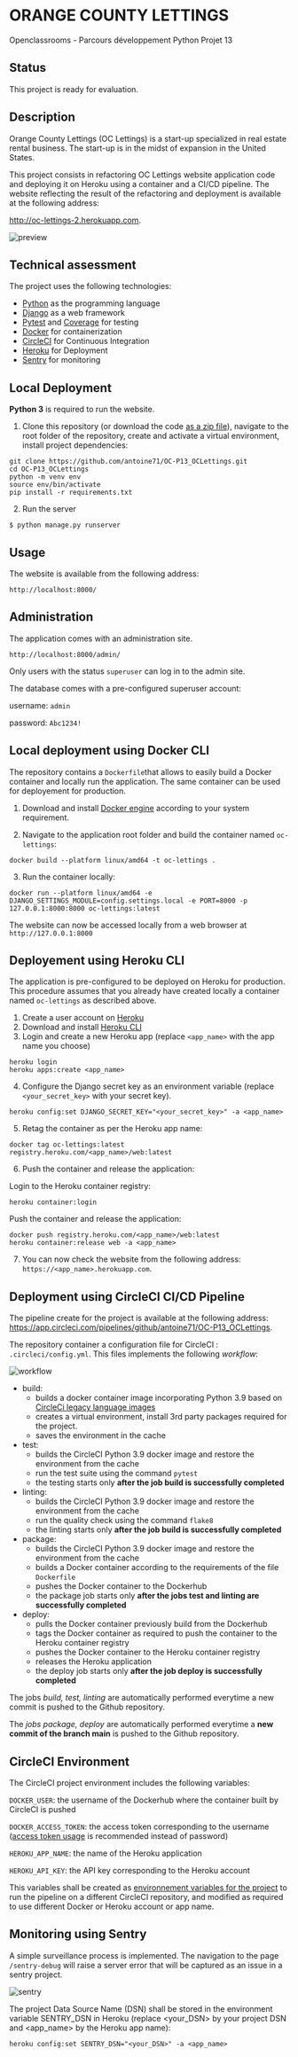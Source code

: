 # ORANGE COUNTY LETTINGS

Openclassrooms - Parcours développement Python Projet 13

## Status

This project is ready for evaluation.

## Description

Orange County Lettings (OC Lettings) is a start-up specialized in real estate rental business. The start-up is in the midst of expansion in the United States.

This project consists in refactoring OC Lettings website application code and deploying it on Heroku using a container and a CI/CD pipeline. The website reflecting the result of the refactoring and deployment is available at the following address:

http://oc-lettings-2.herokuapp.com.

![preview](preview.jpg)

## Technical assessment

The project uses the following technologies:

* [Python](https://www.python.org) as the programming language
* [Django](https://www.djangoproject.com/) as a web framework
* [Pytest](https://pytest.org) and [Coverage](https://pypi.org/project/coverage/) for testing
* [Docker](https://www.docker.com) for containerization
* [CircleCI](https://www.circleci.com) for Continuous Integration
* [Heroku](https://www.heroku.com) for Deployment
* [Sentry](https://www.sentry.io) for monitoring

## Local Deployment

**Python 3** is required to run the website.

1. Clone this repository (or download the code [as a zip file](https://github.com/antoine71/OC-P13_OCLettings/archive/refs/heads/main.zip)), navigate to the root folder of the repository, create and activate a virtual environment, install project dependencies:

```
git clone https://github.com/antoine71/OC-P13_OCLettings.git
cd OC-P13_OCLettings
python -m venv env
source env/bin/activate
pip install -r requirements.txt
```

2. Run the server

```
$ python manage.py runserver
```

## Usage

The website is available from the following address:

```
http://localhost:8000/
```

## Administration

The application comes with an administration site.

```
http://localhost:8000/admin/
```

Only users with the status `superuser` can log in to the admin site.

The database comes with a pre-configured superuser account:

username: `admin`

password: `Abc1234!`

## Local deployment using Docker CLI

The repository contains a `Dockerfile`that allows to easily build a Docker container and locally run the application. The same container can be used for deployement for production.

1. Download and install [Docker engine](https://docs.docker.com/engine/install/) according to your system requirement.

2. Navigate to the application root folder and build the container named `oc-lettings`:

```
docker build --platform linux/amd64 -t oc-lettings .
```

3. Run the container locally:

```
docker run --platform linux/amd64 -e DJANGO_SETTINGS_MODULE=config.settings.local -e PORT=8000 -p 127.0.0.1:8000:8000 oc-lettings:latest
```

The website can now be accessed locally from a web browser at `http://127.0.0.1:8000`

## Deployement using Heroku CLI

The application is pre-configured to be deployed on Heroku for production. This procedure assumes that you already have created locally a container named `oc-lettings` as described above.

1. Create a user account on [Heroku](https://www.heroku.com)
2. Download and install [Heroku CLI](https://devcenter.heroku.com/articles/heroku-cli#download-and-install)
3. Login and create a new Heroku app (replace `<app_name>` with the app name you choose)

```
heroku login
heroku apps:create <app_name>
```

4. Configure the Django secret key as an environment variable (replace `<your_secret_key>` with your secret key).

```
heroku config:set DJANGO_SECRET_KEY="<your_secret_key>" -a <app_name>
```

5. Retag the container as per the Heroku app name:

```
docker tag oc-lettings:latest registry.heroku.com/<app_name>/web:latest
```

6. Push the container and release the application:

Login to the Heroku container registry:

```
heroku container:login
```

Push the container and release the application:
```
docker push registry.heroku.com/<app_name>/web:latest
heroku container:release web -a <app_name>
```

7. You can now check the website from the following address: `https://<app_name>.herokuapp.com`.

## Deployment using CircleCI CI/CD Pipeline

The pipeline create for the project is available at the following address: <https://app.circleci.com/pipelines/github/antoine71/OC-P13_OCLettings>.

The repository container a configuration file for CircleCI : `.circleci/config.yml`. This files implements the following *workflow*:

![workflow](workflow.jpg)

* build:
  * builds a docker container image incorporating Python 3.9 based on [CircleCi legacy language images](https://circleci.com/docs/2.0/circleci-images/#legacy-language-images)
  * creates a virtual environment, install 3rd party packages required for the project.
  * saves the environment in the cache
* test:
  * builds the CircleCI Python 3.9 docker image and restore the environment from the cache
  * run the test suite using the command `pytest`
  * the testing starts only **after the job build is successfully completed**
* linting:
  * builds the CircleCI  Python 3.9 docker image and restore the environment from the cache
  * run the quality check using the command `flake8`
  * the linting starts only **after the job build is successfully completed**
* package:
  * builds the CircleCI  Python 3.9 docker image and restore the environment from the cache
  * builds a Docker container according to the requirements of the file `Dockerfile`
  * pushes the Docker container to the Dockerhub
  * the package job starts only **after the jobs test and linting are successfully completed**
* deploy:
  * pulls the Docker container previously build from the Dockerhub
  * tags the Docker container as required to push the container to the Heroku container registry
  * pushes the Docker container to the Heroku container registry
  * releases the Heroku application
  * the deploy job starts only **after the job deploy is successfully completed**  

The jobs *build, test, linting* are automatically performed everytime a new commit is pushed to the Github repository.

The *jobs package, deploy* are automatically performed everytime a **new commit of the branch main** is pushed to the Github repository.

## CircleCI Environment

The CircleCI project environment includes the following variables:

`DOCKER_USER`: the username of the Dockerhub where the container built by CircleCI is pushed

`DOCKER_ACCESS_TOKEN`: the access token corresponding to the username ([access token usage](https://docs.docker.com/docker-hub/access-tokens/) is recommended instead of password)

`HEROKU_APP_NAME`: the name of the Heroku application

`HEROKU_API_KEY`: the API key corresponding to the Heroku account

This variables shall be created as [environnement variables for the project](https://circleci.com/docs/2.0/env-vars/#setting-an-environment-variable-in-a-project) to run the pipeline on a different CircleCI repository, and modified as required to use different Docker or Heroku account or app name.

## Monitoring using Sentry

A simple surveillance process is implemented. The navigation to the page `/sentry-debug` will raise a server error that will be captured as an issue in a sentry project.

![sentry](sentry.jpg)

The project Data Source Name (DSN) shall be stored in the environment variable SENTRY_DSN in Heroku (replace <your_DSN> by your project DSN and <app_name> by the Heroku app name):

```
heroku config:set SENTRY_DSN="<your_DSN>" -a <app_name>
```
